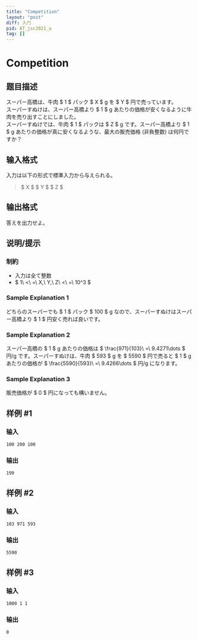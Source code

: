 ```yaml
---
title: "Competition"
layout: "post"
diff: 入门
pid: AT_jsc2021_a
tag: []
---
```


# Competition

## 题目描述

[problemUrl]: https://atcoder.jp/contests/jsc2021/tasks/jsc2021_a

スーパー高橋は、牛肉 $ 1 $ パック $ X $ g を $ Y $ 円で売っています。  
 スーパーすぬけは、スーパー高橋より $ 1 $ g あたりの価格が安くなるように牛肉を売り出すことにしました。  
 スーパーすぬけでは、牛肉 $ 1 $ パックは $ Z $ g です。スーパー高橋より $ 1 $ g あたりの価格が真に安くなるような、最大の販売価格 (非負整数) は何円ですか？

## 输入格式

入力は以下の形式で標準入力から与えられる。

> $ X $ $ Y $ $ Z $

## 输出格式

答えを出力せよ。

## 说明/提示

### 制約

- 入力は全て整数
- $ 1\ <\ =\ X,\ Y,\ Z\ <\ =\ 10^3 $

### Sample Explanation 1

どちらのスーパーでも $ 1 $ パック $ 100 $ g なので、スーパーすぬけはスーパー高橋より $ 1 $ 円安く売れば良いです。

### Sample Explanation 2

スーパー高橋の $ 1 $ g あたりの価格は $ \frac{971}{103}\ =\ 9.4271\dots $ 円/g です。スーパーすぬけは、牛肉 $ 593 $ g を $ 5590 $ 円で売ると $ 1 $ g あたりの価格が $ \frac{5590}{593}\ =\ 9.4266\dots $ 円/g になります。

### Sample Explanation 3

販売価格が $ 0 $ 円になっても構いません。

## 样例 #1

### 输入

```
100 200 100
```

### 输出

```
199
```

## 样例 #2

### 输入

```
103 971 593
```

### 输出

```
5590
```

## 样例 #3

### 输入

```
1000 1 1
```

### 输出

```
0
```

